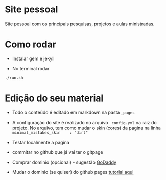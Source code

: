 # Site pessoal
Site pessoal com os principais pesquisas, projetos e aulas ministradas.


# Como rodar

- Instalar gem e jekyll 

- No terminal rodar

`./run.sh`


# Edição do seu material

- Todo o conteúdo é editado em markdown na pasta `_pages`
- A configuração do site é realizado no arquivo `_config.yml` na raiz do projeto. No arquivo, tem como mudar o skin (cores) da pagina na linha `minimal_mistakes_skin    : "dirt"`

- Testar localmente a pagina
- commitar no github que já vai ter o gitpage
- Comprar dominio (opcional) - sugestão [GoDaddy](https://www.godaddy.com/pt-br)
- Mudar o dominio (se quiser) do github pages [tutorial aqui](https://docs.github.com/en/pages/configuring-a-custom-domain-for-your-github-pages-site/about-custom-domains-and-github-pages)


